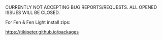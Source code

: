 CURRENTLY NOT ACCEPTING BUG REPORTS/REQUESTS. ALL OPENED ISSUES WILL BE CLOSED.

For Fen & Fen Light install zips:

https://tikipeter.github.io/packages
